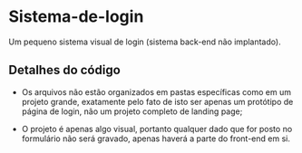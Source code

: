 # Sistema-de-login

Um pequeno sistema visual de login (sistema back-end não implantado).

## Detalhes do código

- Os arquivos não estão organizados em pastas específicas como em um projeto grande, exatamente pelo fato de isto ser apenas um protótipo de página de login, não um projeto completo de landing page;

- O projeto é apenas algo visual, portanto qualquer dado que for posto no formulário não será gravado, apenas haverá a parte do front-end em si.